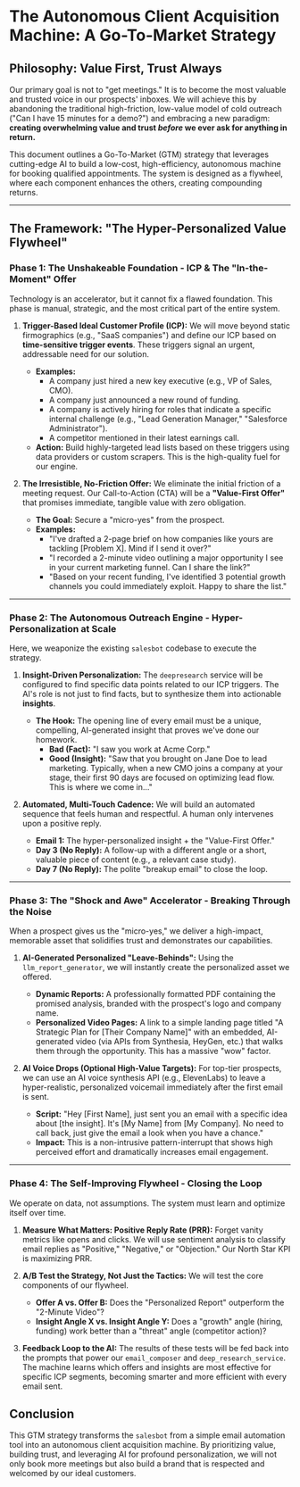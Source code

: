 # The Autonomous Client Acquisition Machine: A Go-To-Market Strategy

## Philosophy: Value First, Trust Always

Our primary goal is not to "get meetings." It is to become the most valuable and trusted voice in our prospects' inboxes. We will achieve this by abandoning the traditional high-friction, low-value model of cold outreach ("Can I have 15 minutes for a demo?") and embracing a new paradigm: **creating overwhelming value and trust *before* we ever ask for anything in return.**

This document outlines a Go-To-Market (GTM) strategy that leverages cutting-edge AI to build a low-cost, high-efficiency, autonomous machine for booking qualified appointments. The system is designed as a flywheel, where each component enhances the others, creating compounding returns.

---

## The Framework: "The Hyper-Personalized Value Flywheel"

### Phase 1: The Unshakeable Foundation - ICP & The "In-the-Moment" Offer

Technology is an accelerator, but it cannot fix a flawed foundation. This phase is manual, strategic, and the most critical part of the entire system.

1.  **Trigger-Based Ideal Customer Profile (ICP):** We will move beyond static firmographics (e.g., "SaaS companies") and define our ICP based on **time-sensitive trigger events**. These triggers signal an urgent, addressable need for our solution.
    *   **Examples:**
        *   A company just hired a new key executive (e.g., VP of Sales, CMO).
        *   A company just announced a new round of funding.
        *   A company is actively hiring for roles that indicate a specific internal challenge (e.g., "Lead Generation Manager," "Salesforce Administrator").
        *   A competitor mentioned in their latest earnings call.
    *   **Action:** Build highly-targeted lead lists based on these triggers using data providers or custom scrapers. This is the high-quality fuel for our engine.

2.  **The Irresistible, No-Friction Offer:** We eliminate the initial friction of a meeting request. Our Call-to-Action (CTA) will be a **"Value-First Offer"** that promises immediate, tangible value with zero obligation.
    *   **The Goal:** Secure a "micro-yes" from the prospect.
    *   **Examples:**
        *   "I've drafted a 2-page brief on how companies like yours are tackling [Problem X]. Mind if I send it over?"
        *   "I recorded a 2-minute video outlining a major opportunity I see in your current marketing funnel. Can I share the link?"
        *   "Based on your recent funding, I've identified 3 potential growth channels you could immediately exploit. Happy to share the list."

---

### Phase 2: The Autonomous Outreach Engine - Hyper-Personalization at Scale

Here, we weaponize the existing `salesbot` codebase to execute the strategy.

1.  **Insight-Driven Personalization:** The `deepresearch` service will be configured to find specific data points related to our ICP triggers. The AI's role is not just to find facts, but to synthesize them into actionable **insights**.
    *   **The Hook:** The opening line of every email must be a unique, compelling, AI-generated insight that proves we've done our homework.
        *   **Bad (Fact):** "I saw you work at Acme Corp."
        *   **Good (Insight):** "Saw that you brought on Jane Doe to lead marketing. Typically, when a new CMO joins a company at your stage, their first 90 days are focused on optimizing lead flow. This is where we come in..."

2.  **Automated, Multi-Touch Cadence:** We will build an automated sequence that feels human and respectful. A human only intervenes upon a positive reply.
    *   **Email 1:** The hyper-personalized insight + the "Value-First Offer."
    *   **Day 3 (No Reply):** A follow-up with a different angle or a short, valuable piece of content (e.g., a relevant case study).
    *   **Day 7 (No Reply):** The polite "breakup email" to close the loop.

---

### Phase 3: The "Shock and Awe" Accelerator - Breaking Through the Noise

When a prospect gives us the "micro-yes," we deliver a high-impact, memorable asset that solidifies trust and demonstrates our capabilities.

1.  **AI-Generated Personalized "Leave-Behinds":** Using the `llm_report_generator`, we will instantly create the personalized asset we offered.
    *   **Dynamic Reports:** A professionally formatted PDF containing the promised analysis, branded with the prospect's logo and company name.
    *   **Personalized Video Pages:** A link to a simple landing page titled "A Strategic Plan for [Their Company Name]" with an embedded, AI-generated video (via APIs from Synthesia, HeyGen, etc.) that walks them through the opportunity. This has a massive "wow" factor.

2.  **AI Voice Drops (Optional High-Value Targets):** For top-tier prospects, we can use an AI voice synthesis API (e.g., ElevenLabs) to leave a hyper-realistic, personalized voicemail immediately after the first email is sent.
    *   **Script:** "Hey [First Name], just sent you an email with a specific idea about [the insight]. It's [My Name] from [My Company]. No need to call back, just give the email a look when you have a chance."
    *   **Impact:** This is a non-intrusive pattern-interrupt that shows high perceived effort and dramatically increases email engagement.

---

### Phase 4: The Self-Improving Flywheel - Closing the Loop

We operate on data, not assumptions. The system must learn and optimize itself over time.

1.  **Measure What Matters: Positive Reply Rate (PRR):** Forget vanity metrics like opens and clicks. We will use sentiment analysis to classify email replies as "Positive," "Negative," or "Objection." Our North Star KPI is maximizing PRR.

2.  **A/B Test the Strategy, Not Just the Tactics:** We will test the core components of our flywheel.
    *   **Offer A vs. Offer B:** Does the "Personalized Report" outperform the "2-Minute Video"?
    *   **Insight Angle X vs. Insight Angle Y:** Does a "growth" angle (hiring, funding) work better than a "threat" angle (competitor action)?

3.  **Feedback Loop to the AI:** The results of these tests will be fed back into the prompts that power our `email_composer` and `deep_research_service`. The machine learns which offers and insights are most effective for specific ICP segments, becoming smarter and more efficient with every email sent.

## Conclusion

This GTM strategy transforms the `salesbot` from a simple email automation tool into an autonomous client acquisition machine. By prioritizing value, building trust, and leveraging AI for profound personalization, we will not only book more meetings but also build a brand that is respected and welcomed by our ideal customers.
